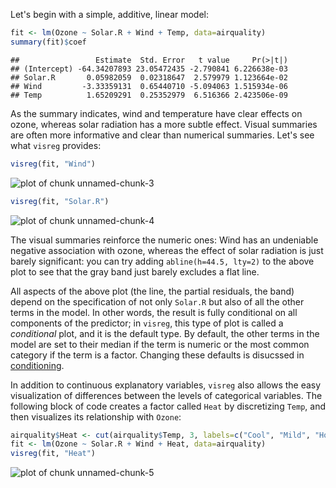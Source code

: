 ---
---



Let's begin with a simple, additive, linear model:


```r
fit <- lm(Ozone ~ Solar.R + Wind + Temp, data=airquality)
summary(fit)$coef
```

```
##                 Estimate  Std. Error   t value     Pr(>|t|)
## (Intercept) -64.34207893 23.05472435 -2.790841 6.226638e-03
## Solar.R       0.05982059  0.02318647  2.579979 1.123664e-02
## Wind         -3.33359131  0.65440710 -5.094063 1.515934e-06
## Temp          1.65209291  0.25352979  6.516366 2.423506e-09
```

As the summary indicates, wind and temperature have clear effects on ozone, whereas solar radiation has a more subtle effect.  Visual summaries are often more informative and clear than numerical summaries.  Let's see what `visreg` provides:


```r
visreg(fit, "Wind")
```

![plot of chunk unnamed-chunk-3](img/basic-unnamed-chunk-3-1.png)


```r
visreg(fit, "Solar.R")
```

![plot of chunk unnamed-chunk-4](img/basic-unnamed-chunk-4-1.png)

The visual summaries reinforce the numeric ones: Wind has an undeniable negative association with ozone, whereas the effect of solar radiation is just barely significant: you can try adding `abline(h=44.5, lty=2)` to the above plot to see that the gray band just barely excludes a flat line.

All aspects of the above plot (the line, the partial residuals, the band) depend on the specification of not only `Solar.R` but also of all the other terms in the model.  In other words, the result is fully conditional on all components of the predictor; in `visreg`, this type of plot is called a *conditional* plot, and it is the default type.  By default, the other terms in the model are set to their median if the term is numeric or the most common category if the term is a factor.  Changing these defaults is disucssed in [conditioning](conditioning.html).

In addition to continuous explanatory variables, `visreg` also allows the easy visualization of differences between the levels of categorical variables.  The following block of code creates a factor called `Heat` by discretizing `Temp`, and then visualizes its relationship with `Ozone`:



```r
airquality$Heat <- cut(airquality$Temp, 3, labels=c("Cool", "Mild", "Hot"))
fit <- lm(Ozone ~ Solar.R + Wind + Heat, data=airquality)
visreg(fit, "Heat")
```

![plot of chunk unnamed-chunk-5](img/basic-unnamed-chunk-5-1.png)
